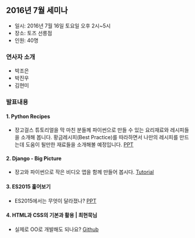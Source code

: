 ## 2016년 7월 세미나
* 일시: 2016년 7월 16일 토요일 오후 2시~5시
* 장소: 토즈 선릉점
* 인원: 40명

### 연사자 소개 
- 박조은
- 박진우
- 김현미

### 발표내용
#### 1. Python Recipes
- 장고걸스 튜토리얼을 막 마친 분들께 파이썬으로 만들 수 있는 요리재료와 레시피들을 소개해 봅니다. 황금레시피(Best Practice)를 따라하면서 나만의 레시피를 만드는데 도움이 될만한 재료들을 소개해볼 예정입니다.
[PPT](http://www.slideshare.net/zzonee/python-recipes-for-django-girls-seoul)

#### 2. Django - Big Picture
- 장고와 파이썬으로 작은 비디오 앱을 함께 만들어 봅시다. 
[Tutorial](https://jinpark-dg.gitbooks.io/djangotube/content/)

#### 3. ES2015 훑어보기
- ES2015에서는 무엇이 달라졌나?
[PPT](http://www.slideshare.net/hyeonmikim77/es2015-for-django-girls-seoul)

#### 4. HTML과 CSS의 기본과 활용 | 최현묵님
- 실제로 OO로 개발해도 되나요?
[Github](https://github.com/kyunooh/django-girls-july-seminar)
